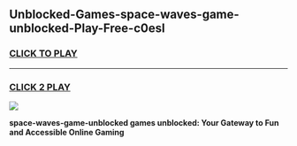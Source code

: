 
## Unblocked-Games-space-waves-game-unblocked-Play-Free-c0esl
<h3>
<a href="https://premium76.site?title=space-waves-game-unblocked&ref=20M">CLICK TO PLAY</a></h3>
<hr>

<h3>
<a href="https://premium76.site?title=space-waves-game-unblocked&ref=20M">CLICK 2 PLAY</a>
  
</h3>

<a href="https://premium76.site?title=space-waves-game-unblocked&ref=19M"><img src="https://clearcache.store/games.png"></a>


**space-waves-game-unblocked games unblocked: Your Gateway to Fun and Accessible Online Gaming**
